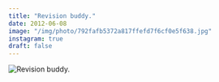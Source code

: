 ```yaml
---
title: "Revision buddy."
date: 2012-06-08
image: "/img/photo/792fafb5372a817ffefd7f6cf0e5f638.jpg"
instagram: true
draft: false
---
```


![Revision buddy.](/img/photo/792fafb5372a817ffefd7f6cf0e5f638.jpg)
